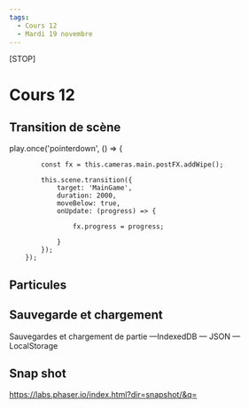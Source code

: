 ```yaml
---
tags:
  - Cours 12
  - Mardi 19 novembre
---
```


[STOP]

# Cours 12

## Transition de scène

play.once('pointerdown', () => {

            const fx = this.cameras.main.postFX.addWipe();

            this.scene.transition({
                target: 'MainGame',
                duration: 2000,
                moveBelow: true,
                onUpdate: (progress) => {

                    fx.progress = progress;

                }
            });
        });

## Particules

## Sauvegarde et chargement

Sauvegardes et chargement de partie
—IndexedDB
— JSON
— LocalStorage

## Snap shot

<https://labs.phaser.io/index.html?dir=snapshot/&q=>
